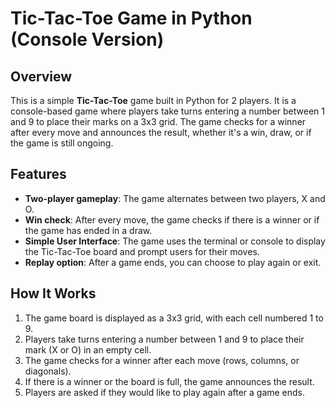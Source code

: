 # Tic-Tac-Toe Game in Python (Console Version)

## Overview
This is a simple **Tic-Tac-Toe** game built in Python for 2 players. It is a console-based game where players take turns entering a number between 1 and 9 to place their marks on a 3x3 grid. The game checks for a winner after every move and announces the result, whether it's a win, draw, or if the game is still ongoing.

## Features
- **Two-player gameplay**: The game alternates between two players, X and O.
- **Win check**: After every move, the game checks if there is a winner or if the game has ended in a draw.
- **Simple User Interface**: The game uses the terminal or console to display the Tic-Tac-Toe board and prompt users for their moves.
- **Replay option**: After a game ends, you can choose to play again or exit.

## How It Works
1. The game board is displayed as a 3x3 grid, with each cell numbered 1 to 9.
2. Players take turns entering a number between 1 and 9 to place their mark (X or O) in an empty cell.
3. The game checks for a winner after each move (rows, columns, or diagonals).
4. If there is a winner or the board is full, the game announces the result.
5. Players are asked if they would like to play again after a game ends.
